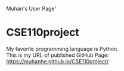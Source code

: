 Muhan's User Page'
# CSE110project
My favorite programming language is Python.\
This is my URL of published GitHub Page: https://muhanhe.github.io/CSE110project/